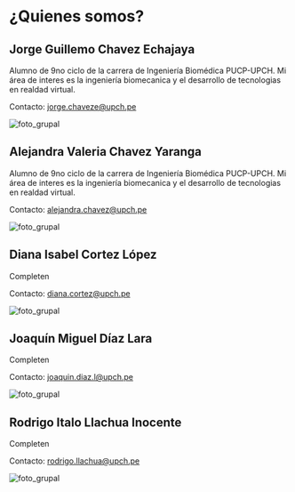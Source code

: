 # ¿Quienes somos?

## Jorge Guillemo Chavez Echajaya
Alumno de 9no ciclo de la carrera de Ingeniería Biomédica PUCP-UPCH. Mi área de interes es la ingeniería biomecanica y el desarrollo de tecnologias en realdad virtual.

Contacto: jorge.chaveze@upch.pe

![foto_grupal](../../../Documentación\Imagenes\foto_grupal.jpg)

## Alejandra Valeria Chavez Yaranga
Alumno de 9no ciclo de la carrera de Ingeniería Biomédica PUCP-UPCH. Mi área de interes es la ingeniería biomecanica y el desarrollo de tecnologias en realdad virtual.

Contacto: alejandra.chavez@upch.pe

![foto_grupal](../../../Documentación\Imagenes\Val_photo.jpeg)

## Diana Isabel Cortez López
Completen

Contacto: diana.cortez@upch.pe

![foto_grupal](../../../Documentación\Imagenes\foto_grupal.jpg)

## Joaquín Miguel Díaz Lara
Completen

Contacto: joaquin.diaz.l@upch.pe

![foto_grupal](../../../Documentación\Imagenes\Joaquin_photo.jpeg)

## Rodrigo Italo Llachua Inocente  
Completen

Contacto: rodrigo.llachua@upch.pe

![foto_grupal](../../../Documentación\Imagenes\Rodrigo_photo.jpeg)

